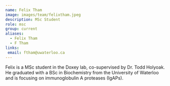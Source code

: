 ```yaml
---
name: Felix Tham
image: images/team/felixtham.jpeg
description: MSc Student
role: msc
group: current
aliases:
  - Felix Tham
  - F Tham
links:
 email: ftham@uwaterloo.ca
---
```


Felix is a MSc student in the Doxey lab, co-supervised by Dr. Todd Holyoak. He graduated with a BSc in Biochemistry from the University of Waterloo and is focusing on immunoglobulin A proteases (IgAPs).
